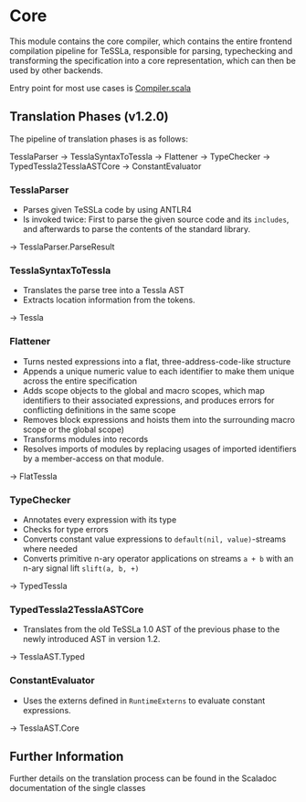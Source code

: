 # Core

This module contains the core compiler, which contains the entire frontend compilation pipeline for TeSSLa, responsible for parsing, typechecking and transforming the specification into a core representation, which can then be used by other backends.

Entry point for most use cases is [Compiler.scala](src/main/scala/de/uni_luebeck/isp/tessla/core/Compiler.scala)

## Translation Phases (v1.2.0)
The pipeline of translation phases is as follows:

TesslaParser → TesslaSyntaxToTessla → Flattener → TypeChecker → TypedTessla2TesslaASTCore → ConstantEvaluator

### TesslaParser
* Parses given TeSSLa code by using ANTLR4
* Is invoked twice: First to parse the given source code and its `includes`, and afterwards to parse the contents of the standard library.

→ TesslaParser.ParseResult

### TesslaSyntaxToTessla

* Translates the parse tree into a Tessla AST
* Extracts location information from the tokens.

→ Tessla

### Flattener

* Turns nested expressions into a flat, three-address-code-like structure
* Appends a unique numeric value to each identifier to make them unique across the entire specification
* Adds scope objects to the global and macro scopes, which map identifiers to their associated expressions, and produces errors for conflicting definitions in the same scope
* Removes block expressions and hoists them into the surrounding macro scope or the global scope)
* Transforms modules into records
* Resolves imports of modules by replacing usages of imported identifiers by a member-access on that module.

→ FlatTessla

### TypeChecker

* Annotates every expression with its type
* Checks for type errors
* Converts constant value expressions to `default(nil, value)`-streams where needed
* Converts primitive n-ary operator applications on streams `a + b` with an n-ary signal lift `slift(a, b, +)`

→ TypedTessla

### TypedTessla2TesslaASTCore

* Translates from the old TeSSLa 1.0 AST of the previous phase to the newly introduced AST in version 1.2.

→ TesslaAST.Typed

### ConstantEvaluator

* Uses the externs defined in `RuntimeExterns` to evaluate constant expressions.

→ TesslaAST.Core

## Further Information

Further details on the translation process can be found in the Scaladoc documentation of the single classes
